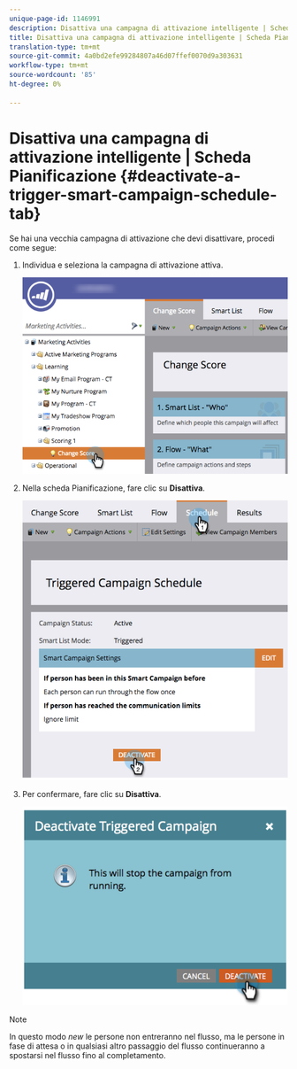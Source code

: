 ```yaml
---
unique-page-id: 1146991
description: Disattiva una campagna di attivazione intelligente | Scheda Pianificazione - Documenti Marketo - Documentazione prodotto
title: Disattiva una campagna di attivazione intelligente | Scheda Pianificazione
translation-type: tm+mt
source-git-commit: 4a0bd2efe99284807a46d07ffef0070d9a303631
workflow-type: tm+mt
source-wordcount: '85'
ht-degree: 0%

---
```



# Disattiva una campagna di attivazione intelligente | Scheda Pianificazione {#deactivate-a-trigger-smart-campaign-schedule-tab}

Se hai una vecchia campagna di attivazione che devi disattivare, procedi come segue:

1. Individua e seleziona la campagna di attivazione attiva.

   ![](assets/selectprogram-hands.png)

1. Nella scheda Pianificazione, fare clic su **Disattiva**.

   ![](assets/deactivateprogram-hands.png)

1. Per confermare, fare clic su **Disattiva**.

   ![](assets/image2014-9-22-13-3a59-3a6.png)

>[!NOTE]
>
>In questo modo *new* le persone non entreranno nel flusso, ma le persone in fase di attesa o in qualsiasi altro passaggio del flusso continueranno a spostarsi nel flusso fino al completamento.
